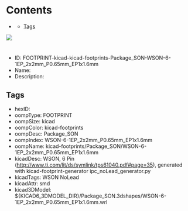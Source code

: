 



Contents
========

* [](#)
	* [Tags](#tags)
  
![][im]
# 

- ID: FOOTPRINT-kicad-kicad-footprints-Package_SON-WSON-6-1EP_2x2mm_P0.65mm_EP1x1.6mm
- Name: 
- Description: 

## Tags

- hexID: 
- oompType: FOOTPRINT
- oompSize: kicad
- oompColor: kicad-footprints
- oompDesc: Package_SON
- oompIndex: WSON-6-1EP_2x2mm_P0.65mm_EP1x1.6mm
- oompName: kicad-footprints/Package_SON/WSON-6-1EP_2x2mm_P0.65mm_EP1x1.6mm
- kicadDesc: WSON, 6 Pin (http://www.ti.com/lit/ds/symlink/tps61040.pdf#page=35), generated with kicad-footprint-generator ipc_noLead_generator.py
- kicadTags: WSON NoLead
- kicadAttr: smd
- kicad3DModel: ${KICAD6_3DMODEL_DIR}/Package_SON.3dshapes/WSON-6-1EP_2x2mm_P0.65mm_EP1x1.6mm.wrl



[im]: image.png
